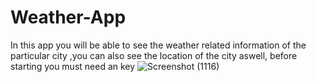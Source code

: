 # Weather-App
In this app you will be able to see the weather related information  of the particular city ,you can also see the location of the city aswell, 
before starting you must need an key 
![Screenshot (1116)](https://user-images.githubusercontent.com/107456969/223466343-8e168199-00cc-470f-ab38-e3fad181164d.png)
